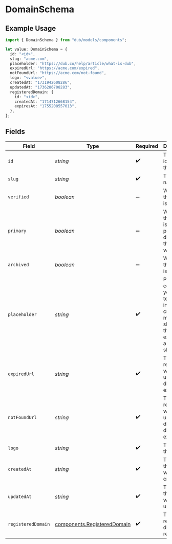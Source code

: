 # DomainSchema

## Example Usage

```typescript
import { DomainSchema } from "dub/models/components";

let value: DomainSchema = {
  id: "<id>",
  slug: "acme.com",
  placeholder: "https://dub.co/help/article/what-is-dub",
  expiredUrl: "https://acme.com/expired",
  notFoundUrl: "https://acme.com/not-found",
  logo: "<value>",
  createdAt: "1731942608286",
  updatedAt: "1736286708283",
  registeredDomain: {
    id: "<id>",
    createdAt: "1714712668154",
    expiresAt: "1755208557013",
  },
};
```

## Fields

| Field                                                                                                              | Type                                                                                                               | Required                                                                                                           | Description                                                                                                        | Example                                                                                                            |
| ------------------------------------------------------------------------------------------------------------------ | ------------------------------------------------------------------------------------------------------------------ | ------------------------------------------------------------------------------------------------------------------ | ------------------------------------------------------------------------------------------------------------------ | ------------------------------------------------------------------------------------------------------------------ |
| `id`                                                                                                               | *string*                                                                                                           | :heavy_check_mark:                                                                                                 | The unique identifier of the domain.                                                                               |                                                                                                                    |
| `slug`                                                                                                             | *string*                                                                                                           | :heavy_check_mark:                                                                                                 | The domain name.                                                                                                   | acme.com                                                                                                           |
| `verified`                                                                                                         | *boolean*                                                                                                          | :heavy_minus_sign:                                                                                                 | Whether the domain is verified.                                                                                    |                                                                                                                    |
| `primary`                                                                                                          | *boolean*                                                                                                          | :heavy_minus_sign:                                                                                                 | Whether the domain is the primary domain for the workspace.                                                        |                                                                                                                    |
| `archived`                                                                                                         | *boolean*                                                                                                          | :heavy_minus_sign:                                                                                                 | Whether the domain is archived.                                                                                    |                                                                                                                    |
| `placeholder`                                                                                                      | *string*                                                                                                           | :heavy_check_mark:                                                                                                 | Provide context to your teammates in the link creation modal by showing them an example of a link to be shortened. | https://dub.co/help/article/what-is-dub                                                                            |
| `expiredUrl`                                                                                                       | *string*                                                                                                           | :heavy_check_mark:                                                                                                 | The URL to redirect to when a link under this domain has expired.                                                  | https://acme.com/expired                                                                                           |
| `notFoundUrl`                                                                                                      | *string*                                                                                                           | :heavy_check_mark:                                                                                                 | The URL to redirect to when a link under this domain doesn't exist.                                                | https://acme.com/not-found                                                                                         |
| `logo`                                                                                                             | *string*                                                                                                           | :heavy_check_mark:                                                                                                 | The logo of the domain.                                                                                            |                                                                                                                    |
| `createdAt`                                                                                                        | *string*                                                                                                           | :heavy_check_mark:                                                                                                 | The date the domain was created.                                                                                   |                                                                                                                    |
| `updatedAt`                                                                                                        | *string*                                                                                                           | :heavy_check_mark:                                                                                                 | The date the domain was last updated.                                                                              |                                                                                                                    |
| `registeredDomain`                                                                                                 | [components.RegisteredDomain](../../models/components/registereddomain.md)                                         | :heavy_check_mark:                                                                                                 | The registered domain record.                                                                                      |                                                                                                                    |